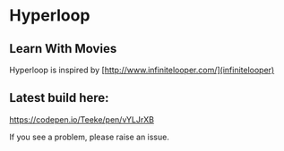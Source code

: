 # Hyperloop
## Learn With Movies

Hyperloop is inspired by [http://www.infinitelooper.com/](infinitelooper)

## Latest build here: 

https://codepen.io/Teeke/pen/vYLJrXB

If you see a problem, please raise an issue. 






























